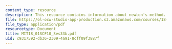 ```yaml
---
content_type: resource
description: This resource contains information about newton's method.
file: https://ol-ocw-studio-app-production.s3.amazonaws.com/courses/18-01sc-single-variable-calculus-fall-2010/c9317592db3623094a918cff09f3887f_MIT18_01SCF10_Ses33b.pdf
file_type: application/pdf
resourcetype: Document
title: MIT18_01SCF10_Ses33b.pdf
uid: c9317592-db36-2309-4a91-8cff09f3887f
---
```


